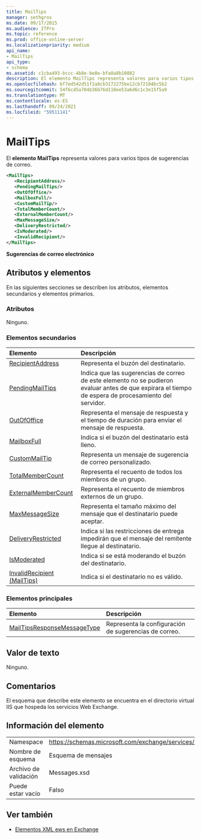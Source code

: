 ```yaml
---
title: MailTips
manager: sethgros
ms.date: 09/17/2015
ms.audience: ITPro
ms.topic: reference
ms.prod: office-online-server
ms.localizationpriority: medium
api_name:
- MailTips
api_type:
- schema
ms.assetid: c1cba493-bccc-4b8e-be8e-bfa8a8b10882
description: El elemento MailTips representa valores para varios tipos de sugerencias de correo.
ms.openlocfilehash: bf7ed542d51f2a8cb3172275be12cb72104bc5b2
ms.sourcegitcommit: 54f6cd5a704b36b76d110ee53a6d6c1c3e15f5a9
ms.translationtype: MT
ms.contentlocale: es-ES
ms.lasthandoff: 09/24/2021
ms.locfileid: "59511141"
---
```

# <a name="mailtips"></a>MailTips

El **elemento MailTips** representa valores para varios tipos de sugerencias de correo. 
  
```XML
<MailTips>
   <RecipientAddress/>
   <PendingMailTips/>
   <OutOfOffice/>
   <MailboxFull/>
   <CustomMailTip/>
   <TotalMemberCount/>
   <ExternalMemberCount/>
   <MaxMessageSize/>
   <DeliveryRestricted/>
   <IsModerated/>
   <InvalidRecipient/>
</MailTips>
```

 **Sugerencias de correo electrónico**
## <a name="attributes-and-elements"></a>Atributos y elementos

En las siguientes secciones se describen los atributos, elementos secundarios y elementos primarios.
  
### <a name="attributes"></a>Atributos

Ninguno.
  
### <a name="child-elements"></a>Elementos secundarios

|**Elemento**|**Descripción**|
|:-----|:-----|
|[RecipientAddress](recipientaddress.md) <br/> |Representa el buzón del destinatario.  <br/> |
|[PendingMailTips](pendingmailtips.md) <br/> |Indica que las sugerencias de correo de este elemento no se pudieron evaluar antes de que expirara el tiempo de espera de procesamiento del servidor.  <br/> |
|[OutOfOffice](outofoffice.md) <br/> |Representa el mensaje de respuesta y el tiempo de duración para enviar el mensaje de respuesta.  <br/> |
|[MailboxFull](mailboxfull.md) <br/> |Indica si el buzón del destinatario está lleno.  <br/> |
|[CustomMailTip](custommailtip.md) <br/> |Representa un mensaje de sugerencia de correo personalizado.  <br/> |
|[TotalMemberCount](totalmembercount.md) <br/> |Representa el recuento de todos los miembros de un grupo.  <br/> |
|[ExternalMemberCount](externalmembercount.md) <br/> |Representa el recuento de miembros externos de un grupo.  <br/> |
|[MaxMessageSize](maxmessagesize.md) <br/> |Representa el tamaño máximo del mensaje que el destinatario puede aceptar.  <br/> |
|[DeliveryRestricted](deliveryrestricted.md) <br/> |Indica si las restricciones de entrega impedirán que el mensaje del remitente llegue al destinatario.  <br/> |
|[IsModerated](ismoderated.md) <br/> |Indica si se está moderando el buzón del destinatario.  <br/> |
|[InvalidRecipient (MailTips)](invalidrecipient-mailtips.md) <br/> |Indica si el destinatario no es válido.  <br/> |
   
### <a name="parent-elements"></a>Elementos principales

|**Elemento**|**Descripción**|
|:-----|:-----|
|[MailTipsResponseMessageType](mailtipsresponsemessagetype.md) <br/> |Representa la configuración de sugerencias de correo.  <br/> |
   
## <a name="text-value"></a>Valor de texto

Ninguno.
  
## <a name="remarks"></a>Comentarios

El esquema que describe este elemento se encuentra en el directorio virtual IIS que hospeda los servicios Web Exchange.
  
## <a name="element-information"></a>Información del elemento

|||
|:-----|:-----|
|Namespace  <br/> |https://schemas.microsoft.com/exchange/services/2006/messages  <br/> |
|Nombre de esquema  <br/> |Esquema de mensajes  <br/> |
|Archivo de validación  <br/> |Messages.xsd  <br/> |
|Puede estar vacío  <br/> |Falso  <br/> |
   
## <a name="see-also"></a>Ver también



- [Elementos XML ews en Exchange](ews-xml-elements-in-exchange.md)

